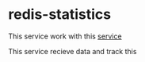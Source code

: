 # redis-statistics

This service work with this [service](https://github.com/NeverEverLive/simple-async-api)

This service recieve data and track this
